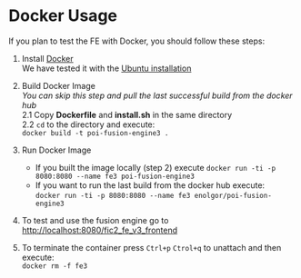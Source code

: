 Docker Usage
============

If you plan to test the FE with Docker, you should follow these steps:

1.	Install [Docker](https://docs.docker.com/installation/#installation)  
	We have tested it with the [Ubuntu installation](https://docs.docker.com/installation/ubuntulinux/)
	
2.	Build Docker Image  
	*You can skip this step and pull the last successful build from the docker hub*  
	2.1	Copy **Dockerfile** and **install.sh** in the same directory  
	2.2 `cd` to the directory and execute:  
		`docker build -t poi-fusion-engine3 .`
	
3.	Run Docker Image  
	-	If you built the image locally (step 2) execute `docker run -ti -p 8080:8080 --name fe3 poi-fusion-engine3`  
	-	If you want to run the last build from the docker hub execute:  
		`docker run -ti -p 8080:8080 --name fe3 enolgor/poi-fusion-engine3`
	
4.	To test and use the fusion engine go to [http://localhost:8080/fic2_fe_v3_frontend](http://localhost:8080/fic2_fe_v3_frontend)  

5.	To terminate the container press `Ctrl+p` `Ctrol+q` to unattach and then execute:  
	`docker rm -f fe3`  